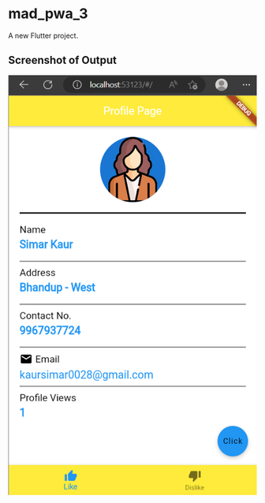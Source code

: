 # mad_pwa_3

A new Flutter project.


## Screenshot of Output
![](assets/images/MAD_PWA_exp03.png)


